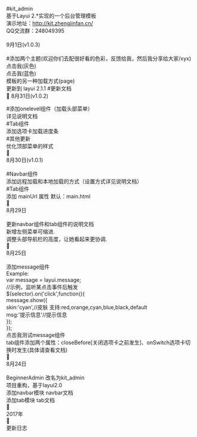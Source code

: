 #kit_admin <br />
基于Layui 2.*实现的一个后台管理模板<br />
演示地址：http://kit.zhengjinfan.cn/<br />
QQ交流群：248049395 <br />
<br />
9月1日(v1.0.3)<br />
<br />
#添加两个主题(欢迎你们去配很好看的色彩，反馈给我，然后我分享给大家/xyx)<br />
点击我(灰色)<br />
点击我(蓝色)<br />
模板的另一种加载方式(page)<br />
更新到 layui 2.1.1 #更新文档<br />

8月31日(v1.0.2)<br />

#添加onelevel组件（加载头部菜单）<br />
详见说明文档<br />
#Tab组件<br />
添加选项卡加载进度条<br />
#其他更新<br />
优化顶部菜单的样式<br />
<br />
8月30日(v1.0.1)<br />
<br />
#Navbar组件<br />
添加远程加载和本地加载的方式（设置方式详见说明文档）<br />
#Tab组件<br />
添加 mainUrl 属性 默认：main.html<br />
<br />
8月29日<br />
<br />
更新navbar组件和tab组件的说明文档<br />
新增左侧菜单可缩进.<br />
调整头部导航栏的高度，让她看起来更协调.<br />
<br />
8月25日<br />
<br />
添加message组件<br />
Example:<br />
var message = layui.message;<br />
//示例，监听某点击事件后触发<br />
$(selector).on('click',function(){<br />
    message.show({<br />
        skin:'cyan',//皮肤  支持:red,orange,cyan,blue,black,default<br />
        msg:'提示信息'//提示信息<br />
    });<br />
});<br />
点击我测试message组件<br />
tab组件添加两个属性：closeBefore[关闭选项卡之前发生]、onSwitch选项卡切换时发生(具体请查看文档)<br />
<br />
8月24日<br />
<br />
BeginnerAdmin 改名为kit_admin<br />
项目重构，基于layui2.0<br />
添加navbar模块 navbar文档<br />
添加tab模块 tab文档<br />
<br />
2017年<br />
<br />
更新日志<br />